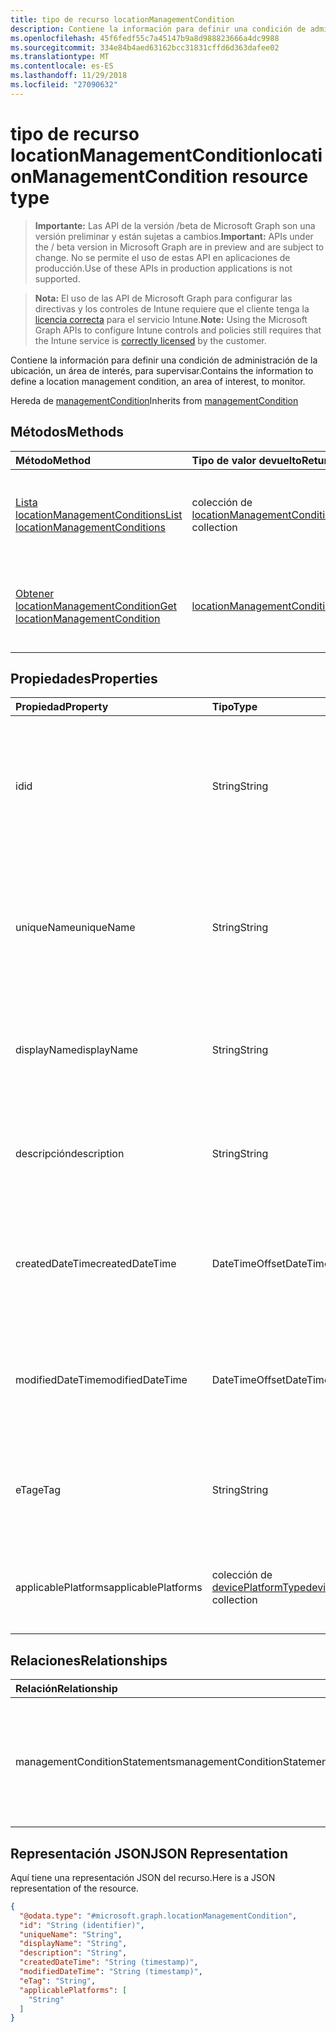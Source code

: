 ```yaml
---
title: tipo de recurso locationManagementCondition
description: Contiene la información para definir una condición de administración de la ubicación, un área de interés, para supervisar.
ms.openlocfilehash: 45f6fedf55c7a45147b9a8d988823666a4dc9988
ms.sourcegitcommit: 334e84b4aed63162bcc31831cffd6d363dafee02
ms.translationtype: MT
ms.contentlocale: es-ES
ms.lasthandoff: 11/29/2018
ms.locfileid: "27090632"
---
```

# <a name="locationmanagementcondition-resource-type"></a><span data-ttu-id="2766f-103">tipo de recurso locationManagementCondition</span><span class="sxs-lookup"><span data-stu-id="2766f-103">locationManagementCondition resource type</span></span>

> <span data-ttu-id="2766f-104">**Importante:** Las API de la versión /beta de Microsoft Graph son una versión preliminar y están sujetas a cambios.</span><span class="sxs-lookup"><span data-stu-id="2766f-104">**Important:** APIs under the / beta version in Microsoft Graph are in preview and are subject to change.</span></span> <span data-ttu-id="2766f-105">No se permite el uso de estas API en aplicaciones de producción.</span><span class="sxs-lookup"><span data-stu-id="2766f-105">Use of these APIs in production applications is not supported.</span></span>

> <span data-ttu-id="2766f-106">**Nota:** El uso de las API de Microsoft Graph para configurar las directivas y los controles de Intune requiere que el cliente tenga la [licencia correcta](https://go.microsoft.com/fwlink/?linkid=839381) para el servicio Intune.</span><span class="sxs-lookup"><span data-stu-id="2766f-106">**Note:** Using the Microsoft Graph APIs to configure Intune controls and policies still requires that the Intune service is [correctly licensed](https://go.microsoft.com/fwlink/?linkid=839381) by the customer.</span></span>

<span data-ttu-id="2766f-107">Contiene la información para definir una condición de administración de la ubicación, un área de interés, para supervisar.</span><span class="sxs-lookup"><span data-stu-id="2766f-107">Contains the information to define a location management condition, an area of interest, to monitor.</span></span>

<span data-ttu-id="2766f-108">Hereda de [managementCondition](../resources/intune-fencing-managementcondition.md)</span><span class="sxs-lookup"><span data-stu-id="2766f-108">Inherits from [managementCondition](../resources/intune-fencing-managementcondition.md)</span></span>

## <a name="methods"></a><span data-ttu-id="2766f-109">Métodos</span><span class="sxs-lookup"><span data-stu-id="2766f-109">Methods</span></span>
|<span data-ttu-id="2766f-110">Método</span><span class="sxs-lookup"><span data-stu-id="2766f-110">Method</span></span>|<span data-ttu-id="2766f-111">Tipo de valor devuelto</span><span class="sxs-lookup"><span data-stu-id="2766f-111">Return Type</span></span>|<span data-ttu-id="2766f-112">Descripción</span><span class="sxs-lookup"><span data-stu-id="2766f-112">Description</span></span>|
|:---|:---|:---|
|[<span data-ttu-id="2766f-113">Lista locationManagementConditions</span><span class="sxs-lookup"><span data-stu-id="2766f-113">List locationManagementConditions</span></span>](../api/intune-fencing-locationmanagementcondition-list.md)|<span data-ttu-id="2766f-114">colección de [locationManagementCondition](../resources/intune-fencing-locationmanagementcondition.md)</span><span class="sxs-lookup"><span data-stu-id="2766f-114">[locationManagementCondition](../resources/intune-fencing-locationmanagementcondition.md) collection</span></span>|<span data-ttu-id="2766f-115">Propiedades de la lista y relaciones de los objetos [locationManagementCondition](../resources/intune-fencing-locationmanagementcondition.md) .</span><span class="sxs-lookup"><span data-stu-id="2766f-115">List properties and relationships of the [locationManagementCondition](../resources/intune-fencing-locationmanagementcondition.md) objects.</span></span>|
|[<span data-ttu-id="2766f-116">Obtener locationManagementCondition</span><span class="sxs-lookup"><span data-stu-id="2766f-116">Get locationManagementCondition</span></span>](../api/intune-fencing-locationmanagementcondition-get.md)|[<span data-ttu-id="2766f-117">locationManagementCondition</span><span class="sxs-lookup"><span data-stu-id="2766f-117">locationManagementCondition</span></span>](../resources/intune-fencing-locationmanagementcondition.md)|<span data-ttu-id="2766f-118">Leer las propiedades y las relaciones del objeto [locationManagementCondition](../resources/intune-fencing-locationmanagementcondition.md) .</span><span class="sxs-lookup"><span data-stu-id="2766f-118">Read properties and relationships of the [locationManagementCondition](../resources/intune-fencing-locationmanagementcondition.md) object.</span></span>|

## <a name="properties"></a><span data-ttu-id="2766f-119">Propiedades</span><span class="sxs-lookup"><span data-stu-id="2766f-119">Properties</span></span>
|<span data-ttu-id="2766f-120">Propiedad</span><span class="sxs-lookup"><span data-stu-id="2766f-120">Property</span></span>|<span data-ttu-id="2766f-121">Tipo</span><span class="sxs-lookup"><span data-stu-id="2766f-121">Type</span></span>|<span data-ttu-id="2766f-122">Descripción</span><span class="sxs-lookup"><span data-stu-id="2766f-122">Description</span></span>|
|:---|:---|:---|
|<span data-ttu-id="2766f-123">id</span><span class="sxs-lookup"><span data-stu-id="2766f-123">id</span></span>|<span data-ttu-id="2766f-124">String</span><span class="sxs-lookup"><span data-stu-id="2766f-124">String</span></span>|<span data-ttu-id="2766f-125">Identificador único de la condición de administración.</span><span class="sxs-lookup"><span data-stu-id="2766f-125">Unique identifier for the management condition.</span></span> <span data-ttu-id="2766f-126">Valor asignado al crear generada por el sistema.</span><span class="sxs-lookup"><span data-stu-id="2766f-126">System generated value assigned when created.</span></span> <span data-ttu-id="2766f-127">Se hereda de [managementCondition](../resources/intune-fencing-managementcondition.md)</span><span class="sxs-lookup"><span data-stu-id="2766f-127">Inherited from [managementCondition](../resources/intune-fencing-managementcondition.md)</span></span>|
|<span data-ttu-id="2766f-128">uniqueName</span><span class="sxs-lookup"><span data-stu-id="2766f-128">uniqueName</span></span>|<span data-ttu-id="2766f-129">String</span><span class="sxs-lookup"><span data-stu-id="2766f-129">String</span></span>|<span data-ttu-id="2766f-130">Nombre único para la condición de administración.</span><span class="sxs-lookup"><span data-stu-id="2766f-130">Unique name for the management condition.</span></span> <span data-ttu-id="2766f-131">Se usa en expresiones de condición de administración.</span><span class="sxs-lookup"><span data-stu-id="2766f-131">Used in management condition expressions.</span></span> <span data-ttu-id="2766f-132">Se hereda de [managementCondition](../resources/intune-fencing-managementcondition.md)</span><span class="sxs-lookup"><span data-stu-id="2766f-132">Inherited from [managementCondition](../resources/intune-fencing-managementcondition.md)</span></span>|
|<span data-ttu-id="2766f-133">displayName</span><span class="sxs-lookup"><span data-stu-id="2766f-133">displayName</span></span>|<span data-ttu-id="2766f-134">String</span><span class="sxs-lookup"><span data-stu-id="2766f-134">String</span></span>|<span data-ttu-id="2766f-135">El nombre definido de administración de la condición de administración.</span><span class="sxs-lookup"><span data-stu-id="2766f-135">The admin defined name of the management condition.</span></span> <span data-ttu-id="2766f-136">Se hereda de [managementCondition](../resources/intune-fencing-managementcondition.md)</span><span class="sxs-lookup"><span data-stu-id="2766f-136">Inherited from [managementCondition](../resources/intune-fencing-managementcondition.md)</span></span>|
|<span data-ttu-id="2766f-137">descripción</span><span class="sxs-lookup"><span data-stu-id="2766f-137">description</span></span>|<span data-ttu-id="2766f-138">String</span><span class="sxs-lookup"><span data-stu-id="2766f-138">String</span></span>|<span data-ttu-id="2766f-139">El administrador define la descripción de la condición de administración.</span><span class="sxs-lookup"><span data-stu-id="2766f-139">The admin defined description of the management condition.</span></span> <span data-ttu-id="2766f-140">Se hereda de [managementCondition](../resources/intune-fencing-managementcondition.md)</span><span class="sxs-lookup"><span data-stu-id="2766f-140">Inherited from [managementCondition](../resources/intune-fencing-managementcondition.md)</span></span>|
|<span data-ttu-id="2766f-141">createdDateTime</span><span class="sxs-lookup"><span data-stu-id="2766f-141">createdDateTime</span></span>|<span data-ttu-id="2766f-142">DateTimeOffset</span><span class="sxs-lookup"><span data-stu-id="2766f-142">DateTimeOffset</span></span>|<span data-ttu-id="2766f-143">La hora en que se creó la condición de administración.</span><span class="sxs-lookup"><span data-stu-id="2766f-143">The time the management condition was created.</span></span> <span data-ttu-id="2766f-144">Servicio generado al lado.</span><span class="sxs-lookup"><span data-stu-id="2766f-144">Generated service side.</span></span> <span data-ttu-id="2766f-145">Se hereda de [managementCondition](../resources/intune-fencing-managementcondition.md)</span><span class="sxs-lookup"><span data-stu-id="2766f-145">Inherited from [managementCondition](../resources/intune-fencing-managementcondition.md)</span></span>|
|<span data-ttu-id="2766f-146">modifiedDateTime</span><span class="sxs-lookup"><span data-stu-id="2766f-146">modifiedDateTime</span></span>|<span data-ttu-id="2766f-147">DateTimeOffset</span><span class="sxs-lookup"><span data-stu-id="2766f-147">DateTimeOffset</span></span>|<span data-ttu-id="2766f-148">La hora en que se modificó por última vez la condición de administración.</span><span class="sxs-lookup"><span data-stu-id="2766f-148">The time the management condition was last modified.</span></span> <span data-ttu-id="2766f-149">Se actualizó el lado de servicio.</span><span class="sxs-lookup"><span data-stu-id="2766f-149">Updated service side.</span></span> <span data-ttu-id="2766f-150">Se hereda de [managementCondition](../resources/intune-fencing-managementcondition.md)</span><span class="sxs-lookup"><span data-stu-id="2766f-150">Inherited from [managementCondition](../resources/intune-fencing-managementcondition.md)</span></span>|
|<span data-ttu-id="2766f-151">eTag</span><span class="sxs-lookup"><span data-stu-id="2766f-151">eTag</span></span>|<span data-ttu-id="2766f-152">String</span><span class="sxs-lookup"><span data-stu-id="2766f-152">String</span></span>|<span data-ttu-id="2766f-153">ETag de la condición de administración.</span><span class="sxs-lookup"><span data-stu-id="2766f-153">ETag of the management condition.</span></span> <span data-ttu-id="2766f-154">Se actualizó el lado de servicio.</span><span class="sxs-lookup"><span data-stu-id="2766f-154">Updated service side.</span></span> <span data-ttu-id="2766f-155">Se hereda de [managementCondition](../resources/intune-fencing-managementcondition.md)</span><span class="sxs-lookup"><span data-stu-id="2766f-155">Inherited from [managementCondition](../resources/intune-fencing-managementcondition.md)</span></span>|
|<span data-ttu-id="2766f-156">applicablePlatforms</span><span class="sxs-lookup"><span data-stu-id="2766f-156">applicablePlatforms</span></span>|<span data-ttu-id="2766f-157">colección de [devicePlatformType](../resources/intune-shared-deviceplatformtype.md)</span><span class="sxs-lookup"><span data-stu-id="2766f-157">[devicePlatformType](../resources/intune-shared-deviceplatformtype.md) collection</span></span>|<span data-ttu-id="2766f-158">Las plataformas aplicables para esta condición de administración.</span><span class="sxs-lookup"><span data-stu-id="2766f-158">The applicable platforms for this management condition.</span></span> <span data-ttu-id="2766f-159">Se hereda de [managementCondition](../resources/intune-fencing-managementcondition.md)</span><span class="sxs-lookup"><span data-stu-id="2766f-159">Inherited from [managementCondition](../resources/intune-fencing-managementcondition.md)</span></span>|

## <a name="relationships"></a><span data-ttu-id="2766f-160">Relaciones</span><span class="sxs-lookup"><span data-stu-id="2766f-160">Relationships</span></span>
|<span data-ttu-id="2766f-161">Relación</span><span class="sxs-lookup"><span data-stu-id="2766f-161">Relationship</span></span>|<span data-ttu-id="2766f-162">Tipo</span><span class="sxs-lookup"><span data-stu-id="2766f-162">Type</span></span>|<span data-ttu-id="2766f-163">Descripción</span><span class="sxs-lookup"><span data-stu-id="2766f-163">Description</span></span>|
|:---|:---|:---|
|<span data-ttu-id="2766f-164">managementConditionStatements</span><span class="sxs-lookup"><span data-stu-id="2766f-164">managementConditionStatements</span></span>|<span data-ttu-id="2766f-165">colección de [managementConditionStatement](../resources/intune-fencing-managementconditionstatement.md)</span><span class="sxs-lookup"><span data-stu-id="2766f-165">[managementConditionStatement](../resources/intune-fencing-managementconditionstatement.md) collection</span></span>|<span data-ttu-id="2766f-166">Las instrucciones de condición de administración asociadas a la condición de administración.</span><span class="sxs-lookup"><span data-stu-id="2766f-166">The management condition statements associated to the management condition.</span></span> <span data-ttu-id="2766f-167">Se hereda de [managementCondition](../resources/intune-fencing-managementcondition.md)</span><span class="sxs-lookup"><span data-stu-id="2766f-167">Inherited from [managementCondition](../resources/intune-fencing-managementcondition.md)</span></span>|

## <a name="json-representation"></a><span data-ttu-id="2766f-168">Representación JSON</span><span class="sxs-lookup"><span data-stu-id="2766f-168">JSON Representation</span></span>
<span data-ttu-id="2766f-169">Aquí tiene una representación JSON del recurso.</span><span class="sxs-lookup"><span data-stu-id="2766f-169">Here is a JSON representation of the resource.</span></span>
<!-- {
  "blockType": "resource",
  "keyProperty": "id",
  "@odata.type": "microsoft.graph.locationManagementCondition"
}
-->
``` json
{
  "@odata.type": "#microsoft.graph.locationManagementCondition",
  "id": "String (identifier)",
  "uniqueName": "String",
  "displayName": "String",
  "description": "String",
  "createdDateTime": "String (timestamp)",
  "modifiedDateTime": "String (timestamp)",
  "eTag": "String",
  "applicablePlatforms": [
    "String"
  ]
}
```





